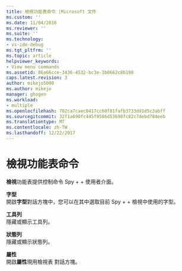 ```yaml
---
title: 檢視功能表命令 |Microsoft 文件
ms.custom: ''
ms.date: 11/04/2016
ms.reviewer: ''
ms.suite: ''
ms.technology:
- vs-ide-debug
ms.tgt_pltfrm: ''
ms.topic: article
helpviewer_keywords:
- View menu commands
ms.assetid: 86a66cce-3436-4532-bc3e-3b0662c8b198
caps.latest.revision: 3
author: mikejo5000
ms.author: mikejo
manager: ghogen
ms.workload:
- multiple
ms.openlocfilehash: 702ca7caec0417cc60f81fafb3733dd1d5c3abff
ms.sourcegitcommit: 32f1a690fc445f9586d53698fc82c7debd784eeb
ms.translationtype: MT
ms.contentlocale: zh-TW
ms.lasthandoff: 12/22/2017
---
```

# <a name="view-menu-commands"></a>檢視功能表命令
**檢視**功能表提供控制命令 Spy + + 使用者介面。  
  
 **字型**  
 開啟**字型**對話方塊中，您可以在其中選取目前 Spy + + 檢視中使用的字型。  
  
 **工具列**  
 隱藏或顯示工具列。  
  
 **狀態列**  
 隱藏或顯示狀態列。  
  
 **屬性**  
 開啟**屬性**現用檢視表 對話方塊。